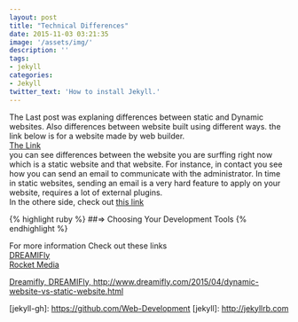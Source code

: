 ```yaml
---
layout: post
title: "Technical Differences"
date: 2015-11-03 03:21:35
image: '/assets/img/'
description: ''
tags:
- jekyll
categories:
- Jekyll 
twitter_text: 'How to install Jekyll.'
---
```

The Last post was explaning differences between static and Dynamic websites. Also differences between website built using different ways. the link below is for a website made by web builder.  
<a href="http://khaledarnaout.wix.com/curriculum-vitae-r">The Link</a>  
you can see differences between the website you are surffing right now which is a static website and that website. For instance, in contact you see how you can send an email to communicate with the administrator. In time in static websites, sending an email is a very hard feature to apply on your website, requires a lot of external plugins.  
In the othere side, check out <a href="http://khaledarnaout.info/">this link</a>  




{% highlight ruby %}
##=> Choosing Your Development Tools
{% endhighlight %}




For more information Check out these links  
<a href="http://www.dreamifly.com/2015/04/dynamic-website-vs-static-website.html">DREAMIFly</a>  
<a href="https://rocketmedia.com/blog/static-vs-dynamic-websites">Rocket Media</a>  
  
<a href="http://www.dreamifly.com/2015/04/dynamic-website-vs-static-website.html"><p style="font-size=6">Dreamifly, DREAMIFly, http://www.dreamifly.com/2015/04/dynamic-website-vs-static-website.html</p></a>
[jekyll-gh]: https://github.com/Web-Development
[jekyll]:    http://jekyllrb.com